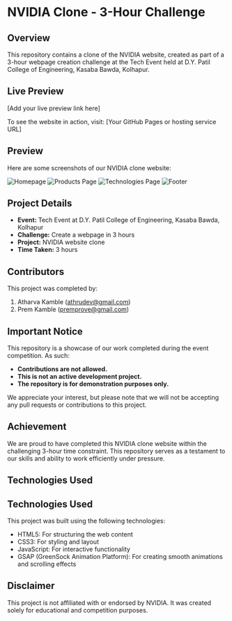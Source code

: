 # NVIDIA Clone - 3-Hour Challenge

## Overview

This repository contains a clone of the NVIDIA website, created as part of a 3-hour webpage creation challenge at the Tech Event held at D.Y. Patil College of Engineering, Kasaba Bawda, Kolhapur.

## Live Preview

[Add your live preview link here]

To see the website in action, visit: [Your GitHub Pages or hosting service URL]


## Preview

Here are some screenshots of our NVIDIA clone website:

![Homepage](https://github.com/user-attachments/assets/ee415eb5-954c-4d20-8e3f-5e175104dc8a)
![Products Page](https://github.com/user-attachments/assets/632a076a-a8a4-467a-b794-3b3e39e14985)
![Technologies Page](https://github.com/user-attachments/assets/777b1563-0579-4fc3-a662-1a6dc445fbea)
![Footer](https://github.com/user-attachments/assets/c8e652dc-0321-43a4-873d-b576f098f5ff)

## Project Details

- **Event:** Tech Event at D.Y. Patil College of Engineering, Kasaba Bawda, Kolhapur
- **Challenge:** Create a webpage in 3 hours
- **Project:** NVIDIA website clone
- **Time Taken:** 3 hours

## Contributors

This project was completed by:

1. Atharva Kamble (athrudev@gmail.com)
2. Prem Kamble (premprove@gmail.com)

## Important Notice

This repository is a showcase of our work completed during the event competition. As such:

- **Contributions are not allowed.**
- **This is not an active development project.**
- **The repository is for demonstration purposes only.**

We appreciate your interest, but please note that we will not be accepting any pull requests or contributions to this project.

## Achievement

We are proud to have completed this NVIDIA clone website within the challenging 3-hour time constraint. This repository serves as a testament to our skills and ability to work efficiently under pressure.

## Technologies Used

## Technologies Used

This project was built using the following technologies:

- HTML5: For structuring the web content
- CSS3: For styling and layout
- JavaScript: For interactive functionality
- GSAP (GreenSock Animation Platform): For creating smooth animations and scrolling effects


## Disclaimer

This project is not affiliated with or endorsed by NVIDIA. It was created solely for educational and competition purposes.
